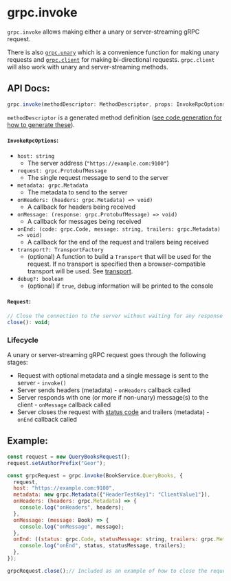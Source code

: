 # grpc.invoke

`grpc.invoke` allows making either a unary or server-streaming gRPC request.

There is also [`grpc.unary`](unary.md) which is a convenience function for making unary requests and [`grpc.client`](client.md) for making bi-directional requests. `grpc.client` will also work with unary and server-streaming methods.

## API Docs:
```javascript
grpc.invoke(methodDescriptor: MethodDescriptor, props: InvokeRpcOptions): Request;
```

`methodDescriptor` is a generated method definition ([see code generation for how to generate these](code-generation.md)).

#### `InvokeRpcOptions`:

* `host: string`
  * The server address (`"https://example.com:9100"`)
* `request: grpc.ProtobufMessage`
  * The single request message to send to the server
* `metadata: grpc.Metadata`
  * The metadata to send to the server
* `onHeaders: (headers: grpc.Metadata) => void)`
  * A callback for headers being received
* `onMessage: (response: grpc.ProtobufMessage) => void)`
  * A callback for messages being received
* `onEnd: (code: grpc.Code, message: string, trailers: grpc.Metadata) => void)`
  * A callback for the end of the request and trailers being received
* `transport?: TransportFactory`
  * (optional) A function to build a `Transport` that will be used for the request. If no transport is specified then a browser-compatible transport will be used. See [transport](transport.md).
* `debug?: boolean`
  * (optional) if `true`, debug information will be printed to the console

#### `Request`:
```javascript
// Close the connection to the server without waiting for any response
close(): void;
```

### Lifecycle
A unary or server-streaming gRPC request goes through the following stages:

* Request with optional metadata and a single message is sent to the server - `invoke()`
* Server sends headers (metadata) - `onHeaders` callback called
* Server responds with one (or more if non-unary) message(s) to the client - `onMessage` callback called
* Server closes the request with [status code](concepts.md#status-codes) and trailers (metadata) - `onEnd` callback called

## Example:
```javascript
const request = new QueryBooksRequest();
request.setAuthorPrefix("Geor");

const grpcRequest = grpc.invoke(BookService.QueryBooks, {
  request,
  host: "https://example.com:9100",
  metadata: new grpc.Metadata({"HeaderTestKey1": "ClientValue1"}),
  onHeaders: (headers: grpc.Metadata) => {
    console.log("onHeaders", headers);
  },
  onMessage: (message: Book) => {
    console.log("onMessage", message);
  },
  onEnd: ((status: grpc.Code, statusMessage: string, trailers: grpc.Metadata) => {
    console.log("onEnd", status, statusMessage, trailers);
  },
});

grpcRequest.close();// Included as an example of how to close the request, but this usage would cancel the request immediately
```
